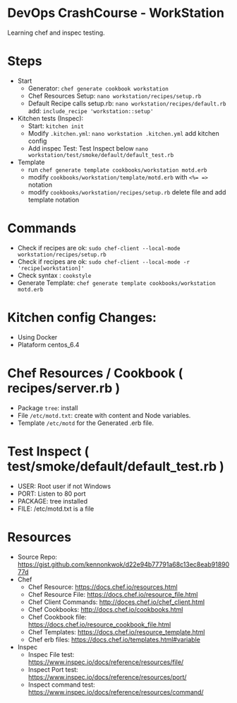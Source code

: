 # DevOps CrashCourse - WorkStation

Learning chef and inspec testing.

# Steps
- Start
  - Generator: `chef generate cookbook workstation`
  - Chef Resources Setup:  `nano workstation/recipes/setup.rb`
  - Default Recipe calls setup.rb: `nano workstation/recipes/default.rb` add: `include_recipe 'workstation::setup'`
- Kitchen tests (Inspec):
  - Start: `kitchen init`
  - Modify `.kitchen.yml`: `nano workstation .kitchen.yml` add kitchen config
  - Add inspec Test: Test Inspect below `nano workstation/test/smoke/default/default_test.rb`
- Template
  - run  `chef generate template cookbooks/workstation motd.erb`
  - modify `cookbooks/workstation/template/motd.erb` with `<%= =>` notation
  - modify `cookbooks/workstation/recipes/setup.rb` delete file and add template notation
  
# Commands
- Check if recipes are ok: `sudo chef-client --local-mode workstation/recipes/setup.rb`
- Check if recipes are ok: `sudo chef-client --local-mode -r 'recipe[workstation]'`
- Check syntax : `cookstyle`
- Generate Template: `chef generate template cookbooks/workstation motd.erb`

# Kitchen config Changes:
- Using Docker
- Plataform centos_6.4

# Chef Resources / Cookbook ( recipes/server.rb ) 
- Package `tree`: install
- File `/etc/motd.txt`: create with content and Node variables.
- Template `/etc/motd` for the Generated .erb file.
  
# Test Inspect ( test/smoke/default/default_test.rb )
 - USER: Root user if not Windows
 - PORT: Listen to 80 port
 - PACKAGE: tree installed
 - FILE: /etc/motd.txt is a file

# Resources
- Source Repo: https://gist.github.com/kennonkwok/d22e94b77791a68c13ec8eab9189077d
- Chef
  - Chef Resource:  https://docs.chef.io/resources.html
  - Chef Resource File: https://docs.chef.io/resource_file.html
  - Chef Client Commands: http://doces.chef.io/chef_client.html
  - Chef Cookbooks: http://docs.chef.io/cookbooks.html
  - Chef Cookbook file: https://docs.chef.io/resource_cookbook_file.html
  - Chef Templates: https://docs.chef.io/resource_template.html
  - Chef erb files: https://docs.chef.io/templates.html#variable
- Inspec
  - Inspec File test: https://www.inspec.io/docs/reference/resources/file/
  - Inspect Port test: https://www.inspec.io/docs/reference/resources/port/
  - Inspect command test: https://www.inspec.io/docs/reference/resources/command/
  
